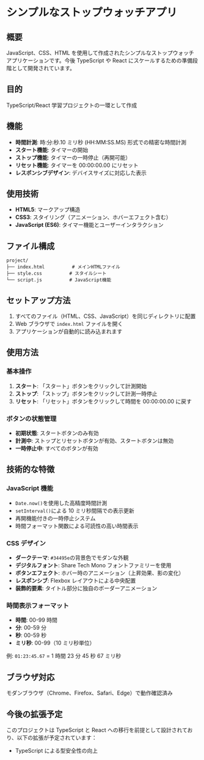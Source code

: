 # シンプルなストップウォッチアプリ

## 概要

JavaScript、CSS、HTML を使用して作成されたシンプルなストップウォッチアプリケーションです。今後 TypeScript や React にスケールするための準備段階として開発されています。

## 目的

TypeScript/React 学習プロジェクトの一環として作成

## 機能

- **時間計測**: 時:分:秒.10 ミリ秒 (HH:MM:SS.MS) 形式での精密な時間計測
- **スタート機能**: タイマーの開始
- **ストップ機能**: タイマーの一時停止（再開可能）
- **リセット機能**: タイマーを 00:00:00.00 にリセット
- **レスポンシブデザイン**: デバイスサイズに対応した表示

## 使用技術

- **HTML5**: マークアップ構造
- **CSS3**: スタイリング（アニメーション、ホバーエフェクト含む）
- **JavaScript (ES6)**: タイマー機能とユーザーインタラクション

## ファイル構成

```
project/
├── index.html          # メインHTMLファイル
├── style.css          # スタイルシート
└── script.js          # JavaScript機能
```

## セットアップ方法

1. すべてのファイル（HTML、CSS、JavaScript）を同じディレクトリに配置
2. Web ブラウザで `index.html` ファイルを開く
3. アプリケーションが自動的に読み込まれます

## 使用方法

### 基本操作

1. **スタート**: 「スタート」ボタンをクリックして計測開始
2. **ストップ**: 「ストップ」ボタンをクリックして計測一時停止
3. **リセット**: 「リセット」ボタンをクリックして時間を 00:00:00.00 に戻す

### ボタンの状態管理

- **初期状態**: スタートボタンのみ有効
- **計測中**: ストップとリセットボタンが有効、スタートボタンは無効
- **一時停止中**: すべてのボタンが有効

## 技術的な特徴

### JavaScript 機能

- `Date.now()`を使用した高精度時間計測
- `setInterval()`による 10 ミリ秒間隔での表示更新
- 再開機能付きの一時停止システム
- 時間フォーマット関数による可読性の高い時間表示

### CSS デザイン

- **ダークテーマ**: `#34495e`の背景色でモダンな外観
- **デジタルフォント**: Share Tech Mono フォントファミリーを使用
- **ボタンエフェクト**: ホバー時のアニメーション（上昇効果、影の変化）
- **レスポンシブ**: Flexbox レイアウトによる中央配置
- **装飾的要素**: タイトル部分に独自のボーダーアニメーション

### 時間表示フォーマット

- **時間**: 00-99 時間
- **分**: 00-59 分
- **秒**: 00-59 秒
- **ミリ秒**: 00-99（10 ミリ秒単位）

例: `01:23:45.67` = 1 時間 23 分 45 秒 67 ミリ秒

## ブラウザ対応

モダンブラウザ（Chrome、Firefox、Safari、Edge）で動作確認済み

## 今後の拡張予定

このプロジェクトは TypeScript と React への移行を前提として設計されており、以下の拡張が予定されています：

- TypeScript による型安全性の向上
